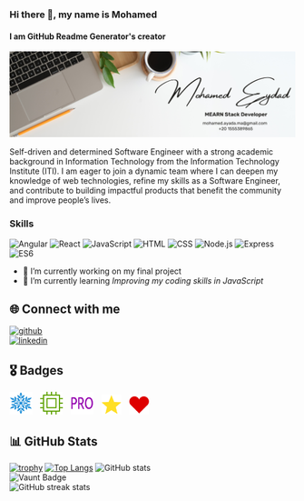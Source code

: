 ### Hi there 👋, my name is Mohamed
#### I am GitHub Readme Generator's creator
![I am GitHub Readme Generator's creator](https://raw.githubusercontent.com/Muhamedeyada/Muhamedeyada/refs/heads/main/White%20Minimalist%20Profile%20LinkedIn%20Banner.png)

Self-driven and determined Software Engineer with a strong academic background in Information Technology from the Information Technology Institute (ITI). I am eager to join a dynamic team where I can deepen my knowledge of web technologies, refine my skills as a Software Engineer, and contribute to building impactful products that benefit the community and improve people’s lives.

### Skills
![Angular](https://img.shields.io/badge/-Angular-D60000?style=flat&logo=angular&logoColor=white)
![React](https://img.shields.io/badge/-React-61DAFB?style=flat&logo=react&logoColor=black)
![JavaScript](https://img.shields.io/badge/-JavaScript-F7DF1E?style=flat&logo=javascript&logoColor=black)
![HTML](https://img.shields.io/badge/-HTML-E34F26?style=flat&logo=html5&logoColor=white)
![CSS](https://img.shields.io/badge/-CSS-1572B6?style=flat&logo=css3&logoColor=white)
![Node.js](https://img.shields.io/badge/-Node.js-339933?style=flat&logo=nodedotjs&logoColor=white)
![Express](https://img.shields.io/badge/-Express-000000?style=flat&logo=express&logoColor=white)
![ES6](https://img.shields.io/badge/-ES6-000000?style=flat&logo=javascript&logoColor=white)

- 🔭 I’m currently working on my final project 
- 🌱 I’m currently learning *Improving my coding skills in JavaScript*

## 🌐 Connect with me
[<img src='https://cdn.jsdelivr.net/npm/simple-icons@3.0.1/icons/github.svg' alt='github' height='40'>](https://github.com/Muhamedeyada)  
[<img src='https://cdn.jsdelivr.net/npm/simple-icons@3.0.1/icons/linkedin.svg' alt='linkedin' height='40'>](https://www.linkedin.com/in/mohamed-eyada-b4126130a/)  

## 🎖️ Badges
<a href='https://archiveprogram.github.com/'><img src='https://raw.githubusercontent.com/acervenky/animated-github-badges/master/assets/acbadge.gif' width='40' height='40'></a> <a href='https://docs.github.com/en/developers'><img src='https://raw.githubusercontent.com/acervenky/animated-github-badges/master/assets/devbadge.gif' width='40' height='40'></a> <a href='https://github.com/pricing'><img src='https://raw.githubusercontent.com/acervenky/animated-github-badges/master/assets/pro.gif' width='40' height='40'></a> <a href='https://stars.github.com/'><img src='https://raw.githubusercontent.com/acervenky/animated-github-badges/master/assets/starbadge.gif' width='35' height='35'></a> <a href='https://docs.github.com/en/github/supporting-the-open-source-community-with-github-sponsors'><img src='https://raw.githubusercontent.com/acervenky/animated-github-badges/master/assets/sponsorbadge.gif' width='35' height='35'></a> 

## 📊 GitHub Stats
[![trophy](https://github-profile-trophy.vercel.app/?username=Muhamedeyada)](https://github.com/ryo-ma/github-profile-trophy)
[![Top Langs](https://github-readme-stats.vercel.app/api/top-langs/?username=Muhamedeyada)](https://github.com/anuraghazra/github-readme-stats)
![GitHub stats](https://github-readme-stats.vercel.app/api?username=Muhamedeyada&show_icons=true&count_private=true)  
![Vaunt Badge](https://api.vaunt.dev/v1/github/entities/Muhamedeyada/contributions?format=svg&private=true)  
![GitHub streak stats](https://streak-stats.demolab.com/?user=Muhamedeyada)  
